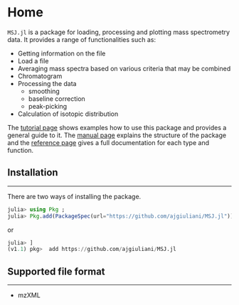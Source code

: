 Home
====

`MSJ.jl` is a package for loading, processing and plotting mass spectrometry data. It provides a range of functionalities such as:
* Getting information on the file
* Load a file
* Averaging mass spectra based on various criteria that may be combined
* Chromatogram
* Processing the data
   - smoothing
   - baseline correction
   - peak-picking
* Calculation of isotopic distribution

The [tutorial page](tutorial.md) shows examples how to use this package and provides a general guide to it. The [manual page](manual.md) explains the structure of the package and the [reference page](reference.md) gives a full documentation for each type and function.


## Installation
---------------
There are two ways of installing the package.
```julia
julia> using Pkg ;
julia> Pkg.add(PackageSpec(url="https://github.com/ajgiuliani/MSJ.jl"))
```

or

```julia
julia> ]
(v1.1) pkg>  add https://github.com/ajgiuliani/MSJ.jl
```


## Supported file format
-----------
  - mzXML
